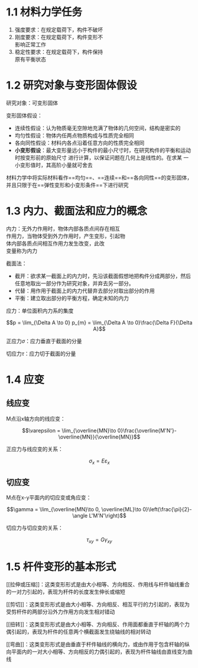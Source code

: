 # 1.1 材料力学任务

1. 强度要求：在规定载荷下，构件不破坏
2. 刚度要求：在规定载荷下，构件变形不  
影响正常工作
3. 稳定性要求：在规定载荷下，构件保持  
原有平衡状态

# 1.2 研究对象与变形固体假设

研究对象：可变形固体

变形固体假设：

- 连续性假设：认为物质毫无空隙地充满了物体的几何空间，结构是密实的
- 均匀性假设：物体内任两点物质构成与性质完全相同
- 各向同性假设：材料内各点沿着任意方向的性质完全相同
- **小变形假设**：最大变形量远小于构件的最小尺寸时，在研究构件的平衡和运动时按变形前的原始尺寸  进行计算，以保证问题在几何上是线性的。在求某  一小变形值时，其高阶小量就可舍去

材料力学中将实际材料看作==均匀==、==连续==和==各向同性==的变形固体，并且只限于在==弹性变形和小变形条件==下进行研究

# 1.3 内力、截面法和应力的概念

内力：无外力作用时，物体内部各质点间存在相互  
作用力，当物体受到外力作用时，产生变形，引起物  
体内部各质点间相互作用力发生改变，此改  
变量称为内力

截面法：
- 截开：欲求某一截面上的内力时，先沿该截面假想地把构件分成两部分，然后任意地取出一部分作为研究对象，并弃去另一部分。
- 代替：用作用于截面上的内力代替弃去部分对取出部分的作用
- 平衡：建立取出部分的平衡方程，确定未知的内力

应力：单位面积内力系的集度

$$p = \lim_{\Delta A \to 0} p_{m} = \lim_{\Delta A \to 0}\frac{\Delta F}{\Delta A}$$

正应力$\sigma$：应力垂直于截面的分量

切应力$\tau$：应力切于截面的分量

# 1.4 应变

## 线应变

M点沿x轴方向的线应变：

$$\varepsilon = \lim_{\overline{MN}\to 0}\frac{\overline{M'N'}-\overline{MN}}{\overline{MN}}$$

正应力与线应变的关系：

$$\sigma_{x} = E\varepsilon_{x}$$

## 切应变

M点在x-y平面内的切应变或角应变：

$$\gamma = \lim_{\overline{MN}\to 0, \overline{ML}\to 0}\left(\frac{\pi}{2}-\angle L'M'N'\right)$$

切应力与切应变的关系：

$$\tau_{xy} = G\gamma_{xy}$$

# 1.5 杆件变形的基本形式

[[拉伸或压缩]]：这类变形形式是由大小相等、方向相反、作用线与杆件轴线重合的一对力引起的，表现为杆件的长度发生伸长或缩短

[[剪切]]：这类变形形式是由大小相等、方向相反、相互平行的力引起的，表现为受剪杆件的两部分沿外力作用方向发生相对错动

[[扭转]]：这类变形形式是由大小相等、方向相反、作用面都垂直于杆轴的两个力偶引起的，表现为杆件的任意两个横截面发生绕轴线的相对转动

[[弯曲]]：这类变形形式是由垂直于杆件轴线的横向力，或由作用于包含杆轴的纵向平面内的一对大小相等、方向相反的力偶引起的，表现为杆件轴线由直线变为曲线


